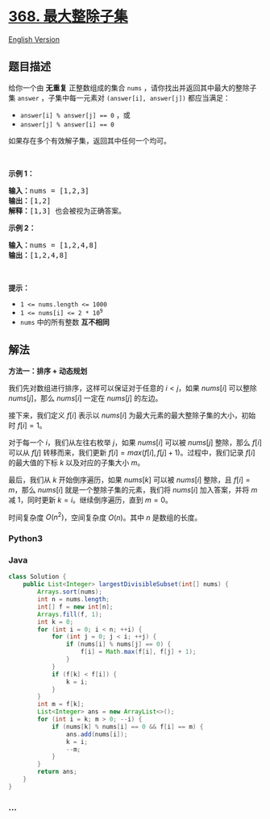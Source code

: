# [368. 最大整除子集](https://leetcode.cn/problems/largest-divisible-subset)

[English Version](/solution/0300-0399/0368.Largest%20Divisible%20Subset/README_EN.md)

## 题目描述

<!-- 这里写题目描述 -->

给你一个由 <strong>无重复</strong> 正整数组成的集合 <code>nums</code> ，请你找出并返回其中最大的整除子集 <code>answer</code> ，子集中每一元素对 <code>(answer[i], answer[j])</code> 都应当满足：

<ul>
	<li><code>answer[i] % answer[j] == 0</code> ，或</li>
	<li><code>answer[j] % answer[i] == 0</code></li>
</ul>

<p>如果存在多个有效解子集，返回其中任何一个均可。</p>

<p> </p>

<p><strong>示例 1：</strong></p>

<pre>
<strong>输入：</strong>nums = [1,2,3]
<strong>输出：</strong>[1,2]
<strong>解释：</strong>[1,3] 也会被视为正确答案。
</pre>

<p><strong>示例 2：</strong></p>

<pre>
<strong>输入：</strong>nums = [1,2,4,8]
<strong>输出：</strong>[1,2,4,8]
</pre>

<p> </p>

<p><strong>提示：</strong></p>

<ul>
	<li><code>1 <= nums.length <= 1000</code></li>
	<li><code>1 <= nums[i] <= 2 * 10<sup>9</sup></code></li>
	<li><code>nums</code> 中的所有整数 <strong>互不相同</strong></li>
</ul>

## 解法

<!-- 这里可写通用的实现逻辑 -->

**方法一：排序 + 动态规划**

我们先对数组进行排序，这样可以保证对于任意的 $i \lt j$，如果 $nums[i]$ 可以整除 $nums[j]$，那么 $nums[i]$ 一定在 $nums[j]$ 的左边。

接下来，我们定义 $f[i]$ 表示以 $nums[i]$ 为最大元素的最大整除子集的大小，初始时 $f[i]=1$。

对于每一个 $i$，我们从左往右枚举 $j$，如果 $nums[i]$ 可以被 $nums[j]$ 整除，那么 $f[i]$ 可以从 $f[j]$ 转移而来，我们更新 $f[i]=max(f[i], f[j]+1)$。过程中，我们记录 $f[i]$ 的最大值的下标 $k$ 以及对应的子集大小 $m$。

最后，我们从 $k$ 开始倒序遍历，如果 $nums[k]$ 可以被 $nums[i]$ 整除，且 $f[i]=m$，那么 $nums[i]$ 就是一个整除子集的元素，我们将 $nums[i]$ 加入答案，并将 $m$ 减 $1$，同时更新 $k=i$。继续倒序遍历，直到 $m=0$。

时间复杂度 $O(n^2)$，空间复杂度 $O(n)$。其中 $n$ 是数组的长度。

<!-- tabs:start -->

### **Python3**

<!-- 这里可写当前语言的特殊实现逻辑 -->



### **Java**

<!-- 这里可写当前语言的特殊实现逻辑 -->

```java
class Solution {
    public List<Integer> largestDivisibleSubset(int[] nums) {
        Arrays.sort(nums);
        int n = nums.length;
        int[] f = new int[n];
        Arrays.fill(f, 1);
        int k = 0;
        for (int i = 0; i < n; ++i) {
            for (int j = 0; j < i; ++j) {
                if (nums[i] % nums[j] == 0) {
                    f[i] = Math.max(f[i], f[j] + 1);
                }
            }
            if (f[k] < f[i]) {
                k = i;
            }
        }
        int m = f[k];
        List<Integer> ans = new ArrayList<>();
        for (int i = k; m > 0; --i) {
            if (nums[k] % nums[i] == 0 && f[i] == m) {
                ans.add(nums[i]);
                k = i;
                --m;
            }
        }
        return ans;
    }
}
```









### **...**

```

```


